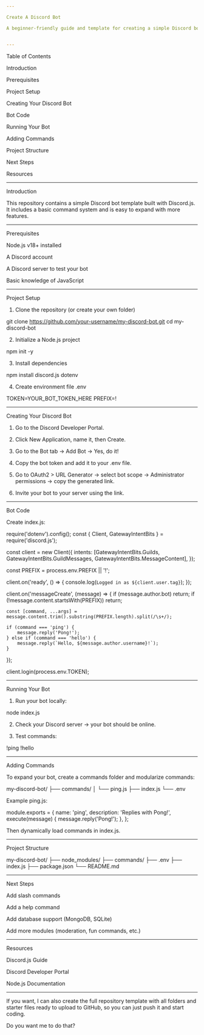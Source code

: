 ```yaml
---

Create A Discord Bot

A beginner-friendly guide and template for creating a simple Discord bot using Discord.js v14.


---
```


Table of Contents

Introduction

Prerequisites

Project Setup

Creating Your Discord Bot

Bot Code

Running Your Bot

Adding Commands

Project Structure

Next Steps

Resources



---

Introduction

This repository contains a simple Discord bot template built with Discord.js. It includes a basic command system and is easy to expand with more features.


---

Prerequisites

Node.js v18+ installed

A Discord account

A Discord server to test your bot

Basic knowledge of JavaScript



---

Project Setup

1. Clone the repository (or create your own folder)



git clone https://github.com/your-username/my-discord-bot.git
cd my-discord-bot

2. Initialize a Node.js project



npm init -y

3. Install dependencies



npm install discord.js dotenv

4. Create environment file .env



TOKEN=YOUR_BOT_TOKEN_HERE
PREFIX=!


---

Creating Your Discord Bot

1. Go to the Discord Developer Portal.


2. Click New Application, name it, then Create.


3. Go to the Bot tab → Add Bot → Yes, do it!


4. Copy the bot token and add it to your .env file.


5. Go to OAuth2 > URL Generator → select bot scope → Administrator permissions → copy the generated link.


6. Invite your bot to your server using the link.




---

Bot Code

Create index.js:

require('dotenv').config();
const { Client, GatewayIntentBits } = require('discord.js');

const client = new Client({
    intents: [GatewayIntentBits.Guilds, GatewayIntentBits.GuildMessages, GatewayIntentBits.MessageContent],
});

const PREFIX = process.env.PREFIX || '!';

client.on('ready', () => {
    console.log(`Logged in as ${client.user.tag}`);
});

client.on('messageCreate', (message) => {
    if (message.author.bot) return;
    if (!message.content.startsWith(PREFIX)) return;

    const [command, ...args] = message.content.trim().substring(PREFIX.length).split(/\s+/);

    if (command === 'ping') {
        message.reply('Pong!');
    } else if (command === 'hello') {
        message.reply(`Hello, ${message.author.username}!`);
    }
});

client.login(process.env.TOKEN);


---

Running Your Bot

1. Run your bot locally:



node index.js

2. Check your Discord server → your bot should be online.


3. Test commands:



!ping
!hello


---

Adding Commands

To expand your bot, create a commands folder and modularize commands:

my-discord-bot/
├── commands/
│   └── ping.js
├── index.js
└── .env

Example ping.js:

module.exports = {
    name: 'ping',
    description: 'Replies with Pong!',
    execute(message) {
        message.reply('Pong!');
    },
};

Then dynamically load commands in index.js.


---

Project Structure

my-discord-bot/
├── node_modules/
├── commands/
├── .env
├── index.js
├── package.json
└── README.md


---

Next Steps

Add slash commands

Add a help command

Add database support (MongoDB, SQLite)

Add more modules (moderation, fun commands, etc.)



---

Resources

Discord.js Guide

Discord Developer Portal

Node.js Documentation



---

If you want, I can also create the full repository template with all folders and starter files ready to upload to GitHub, so you can just push it and start coding.

Do you want me to do that?

